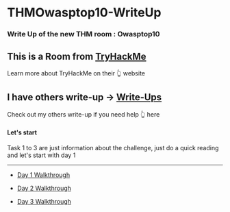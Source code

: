 # THMOwasptop10-WriteUp

### Write Up of the new THM room : Owasptop10

## This is a Room from [TryHackMe](https://tryhackme.com/ "TryHackMe")
Learn more about TryHackMe on their :point_up_2: website

## I have others write-up -> [Write-Ups](https://github.com/LightFoe/THM-WriteUp#rooms "Write-Ups")
Check out my others write-up if you need help :point_up_2: here

#### Let's start 

Task 1 to 3 are just information about the challenge, just do a quick reading and let's start with day 1
***
  * [Day 1 Walkthrough](https://github.com/LightFoe/THM-WriteUp/blob/master/Owasptop10/Days/Day1.md#day-1 "Day 1")

  * [Day 2 Walkthrough](https://github.com/LightFoe/THM-WriteUp/blob/master/Owasptop10/Days/Day2.md#day-2 "Day 2")
  
  * [Day 3 Walkthrough](https://github.com/LightFoe/THM-WriteUp/blob/master/Owasptop10/Days/Day3.md#day-3 "Day 3")
